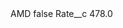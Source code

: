 <?xml version="1.0" encoding="UTF-8"?>
<CustomMetadata xmlns="http://soap.sforce.com/2006/04/metadata" xmlns:xsi="http://www.w3.org/2001/XMLSchema-instance" xmlns:xsd="http://www.w3.org/2001/XMLSchema">
    <label>AMD</label>
    <protected>false</protected>
    <values>
        <field>Rate__c</field>
        <value xsi:type="xsd:double">478.0</value>
    </values>
</CustomMetadata>
